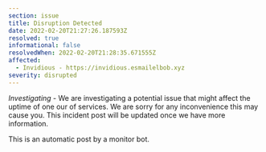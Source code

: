 ```yaml
---
section: issue
title: Disruption Detected
date: 2022-02-20T21:27:26.187593Z
resolved: true
informational: false
resolvedWhen: 2022-02-20T21:28:35.671555Z
affected:
  - Invidious - https://invidious.esmailelbob.xyz
severity: disrupted
---
```

*Investigating* - We are investigating a potential issue that might affect the uptime of one our of services. We are sorry for any inconvenience this may cause you. This incident post will be updated once we have more information.

This is an automatic post by a monitor bot.
        